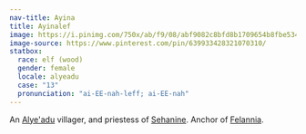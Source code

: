 ```yaml
---
nav-title: Ayina
title: Ayinalef
image: https://i.pinimg.com/750x/ab/f9/08/abf9082c8bfd8b1709654b8fbe53402d.jpg
image-source: https://www.pinterest.com/pin/639933428321070310/
statbox:
  race: elf (wood)
  gender: female
  locale: alyeadu
  case: "13"
  pronunciation: "ai-EE-nah-leff; ai-EE-nah"
---
```


An [Alye'adu](../locales/alyeadu) villager, and priestess of [Sehanine](../dossiers/sehanine). Anchor of [Felannia](felannia).
